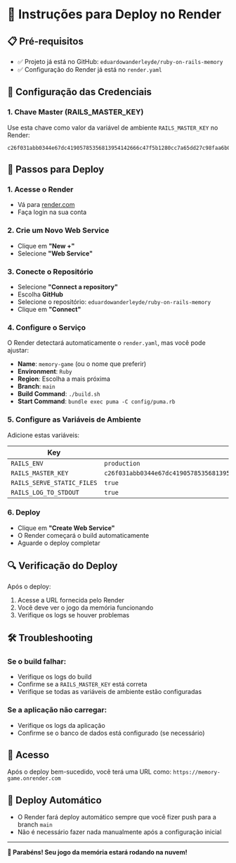 # 🚀 Instruções para Deploy no Render

## 📋 Pré-requisitos

- ✅ Projeto já está no GitHub: `eduardowanderleyde/ruby-on-rails-memory`
- ✅ Configuração do Render já está no `render.yaml`

## 🔑 Configuração das Credenciais

### 1. Chave Master (RAILS_MASTER_KEY)

Use esta chave como valor da variável de ambiente `RAILS_MASTER_KEY` no Render:

```
c26f031abb0344e67dc41905785356813954142666c47f5b1280cc7a65dd27c98faa6b0ec4d1ce463c321a6e09819f09ab2fcbef6b4168a330b861d3c433798a
```

## 🎯 Passos para Deploy

### 1. Acesse o Render
- Vá para [render.com](https://render.com)
- Faça login na sua conta

### 2. Crie um Novo Web Service
- Clique em **"New +"**
- Selecione **"Web Service"**

### 3. Conecte o Repositório
- Selecione **"Connect a repository"**
- Escolha **GitHub**
- Selecione o repositório: `eduardowanderleyde/ruby-on-rails-memory`
- Clique em **"Connect"**

### 4. Configure o Serviço
O Render detectará automaticamente o `render.yaml`, mas você pode ajustar:

- **Name**: `memory-game` (ou o nome que preferir)
- **Environment**: `Ruby`
- **Region**: Escolha a mais próxima
- **Branch**: `main`
- **Build Command**: `./build.sh`
- **Start Command**: `bundle exec puma -C config/puma.rb`

### 5. Configure as Variáveis de Ambiente
Adicione estas variáveis:

| Key | Value |
|-----|-------|
| `RAILS_ENV` | `production` |
| `RAILS_MASTER_KEY` | `c26f031abb0344e67dc41905785356813954142666c47f5b1280cc7a65dd27c98faa6b0ec4d1ce463c321a6e09819f09ab2fcbef6b4168a330b861d3c433798a` |
| `RAILS_SERVE_STATIC_FILES` | `true` |
| `RAILS_LOG_TO_STDOUT` | `true` |

### 6. Deploy
- Clique em **"Create Web Service"**
- O Render começará o build automaticamente
- Aguarde o deploy completar

## 🔍 Verificação do Deploy

Após o deploy:
1. Acesse a URL fornecida pelo Render
2. Você deve ver o jogo da memória funcionando
3. Verifique os logs se houver problemas

## 🛠️ Troubleshooting

### Se o build falhar:
- Verifique os logs do build
- Confirme se a `RAILS_MASTER_KEY` está correta
- Verifique se todas as variáveis de ambiente estão configuradas

### Se a aplicação não carregar:
- Verifique os logs da aplicação
- Confirme se o banco de dados está configurado (se necessário)

## 📱 Acesso

Após o deploy bem-sucedido, você terá uma URL como:
`https://memory-game.onrender.com`

## 🔄 Deploy Automático

- O Render fará deploy automático sempre que você fizer push para a branch `main`
- Não é necessário fazer nada manualmente após a configuração inicial

---

**🎉 Parabéns! Seu jogo da memória estará rodando na nuvem!**
